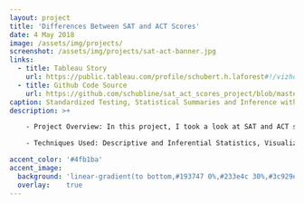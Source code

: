 ```yaml
---
layout: project
title: 'Differences Between SAT and ACT Scores'
date: 4 May 2018
image: /assets/img/projects/
screenshot: /assets/img/projects/sat-act-banner.jpg
links:
  - title: Tableau Story
    url: https://public.tableau.com/profile/schubert.h.laforest#!/vizhome/SATACTParticipation_0/Story1
  - title: Github Code Source
    url: https://github.com/schubline/sat_act_scores_project/blob/master/Project%201%20-%20Standardized%20Testing%2C%20Statistical%20Summaries%20and%20Inference%20with%20SAT%20%26%20ACT%20Scores%20from%202017-FINAL.ipynb
caption: Standardized Testing, Statistical Summaries and Inference with SAT & ACT Scores 2017
description: >+

    - Project Overview: In this project, I took a look at SAT and ACT scores around the United States from 2017. The goal was to the provided data to make recommendations about how the College Board might work to increase the participation rates of these exams.

    - Techniques Used: Descriptive and Inferential Statistics, Visualizations with Matplotlib

accent_color: '#4fb1ba'
accent_image:
  background: 'linear-gradient(to bottom,#193747 0%,#233e4c 30%,#3c929e 50%,#d5d5d4 70%,#cdccc8 100%)'
  overlay:    true
---
```


